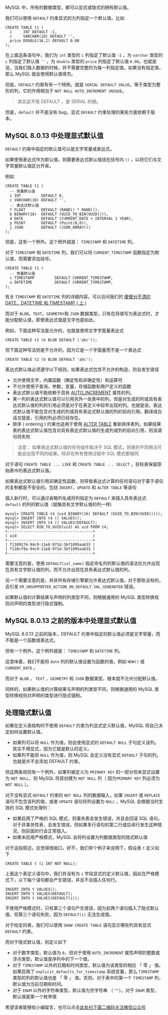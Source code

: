 MySQL 中，所有的数据类型，都可以显式或隐式的拥有默认值。

我们可以使用 `DEFAULT` 约束显式的为列指定一个默认值。比如

```
CREATE TABLE t1 (
  i     INT DEFAULT -1,
  c     VARCHAR(10) DEFAULT '',
  price DOUBLE(16,2) DEFAULT 0.00
);
```

在上面这条语句中，我们为 `int` 类型的 `i` 列指定了默认值 `-1` ，为 `varchar` 类型的 `c` 列指定了默认值 `''` ，为 `double` 类型的 `price` 列指定了默认值 `0.00`。也就是说，当我们插入数据的时候，并不需要完整的为每一列指定值。如果没有指定值，那么 MySQL 就会使用默认值填充。

但是，`DEFAULT` 约束有有一个特例，就是 `SERIAL DEFAULT VALUE`。等于类型为整形的列，它的作用相当于 `NOT NULL AUTO_INCREMENT UNIQUE`。

> 其实这不怪 DEFAULT ，是 SERIAL 的锅。

但是，`default` 并不是没有 bug，显式 `DEFAULT` 约束处理的某些方面依赖于版本。

## MySQL 8.0.13 中处理显式默认值 ##

`DEFAULT` 约束中指定的默认值可以是文字常量或表达式。

如果使用表达式作为默认值，则需要表达式默认值括在括号内 `()` ，以将它们与文字常量默认值区分开来。

例如

```
CREATE TABLE t1 (
  -- 常量默认值
  i INT         DEFAULT 0,
  c VARCHAR(10) DEFAULT '',
  -- 表达式默认值
  f FLOAT       DEFAULT (RAND() * RAND()),
  b BINARY(16)  DEFAULT (UUID_TO_BIN(UUID())),
  d DATE        DEFAULT (CURRENT_DATE + INTERVAL 1 YEAR),
  p POINT       DEFAULT (Point(0,0)),
  j JSON        DEFAULT (JSON_ARRAY())
);
```

但是，这有一个例外。这个例外就是： `TIMESTAMP` 和 `DATETIME` 列。

对于 `TIMESTAMP` 和 `DATETIME` 列，我们可以将 `CURRENT_TIMESTAMP` 函数指定为默认值，而需要添加括号。

```
CREATE TABLE t1 (
  -- 常量默认值
  c TIMESTAMP         DEFAULT CURRENT_TIMESTAMP,
  u DATETIME          DEFAULT CURRENT_TIMESTAMP,
);
```

有关 `TIMESTAMP` 和 `DATETIME` 列的详细内容，可以访问我们的 [傻傻分不清的 DATE、DATETIME 和 TIMESTAMP ( 上 )][DATE_DATETIME _ TIMESTAMP _ _]

而对于 `BLOB`，`TEXT`，`GEOMETRY`和 `JSON` 数据类型，只有在将值写为表达式时，才能分配默认值，即使表达式值是文字也是如此。

例如，下面这种写法是允许的，也就是使用文字字面量表达式

```
CREATE TABLE t2 (b BLOB DEFAULT ('abc'));
```

但下面这种写法则是不允许的，因为它是一个字面量而不是一个表达式

```
CREATE TABLE t2 (b BLOB DEFAULT 'abc');
```

表达式默认值必须遵守以下规则。如果表达式包含不允许的构造，则会发生错误

 *  允许使用文字，内置函数（确定性和非确定性）和运算符
 *  不允许使用子查询，参数，变量，存储函数和用户定义的函数
 *  表达式默认值不能依赖于具有 [AUTO\_INCREMENT][AUTO_INCREMENT] 属性的列。
 *  某一列的表达式默认值可以引用另外一张表中的列，但是对生成的列或具有表达式默认值的列的引用必须是对于在表定义中较早出现的列。也就是说，表达式默认值不能包含对生成的列或具有表达式默认值的列的前向引用。翻译成白话文就是，引用的列必须已经存在。
 *  排序 ( ordering ) 约束也适用于使用 [ALTER TABLE][] 重新排序表列。如果结果表的表达式默认值包含对具有表达式默认值的生成列或列的前向引用，则该语句将失败

> 注意： 如果表达式默认值的任何组件取决于 SQL 模式，则表的不同用法可能会出现不同的结果，除非在所有使用过程中 SQL 模式都相同

对于语句 `CREATE TABLE ... LIKE` 和 `CREATE TABLE ... SELECT` ，目标表保留原始表中的表达式默认值。

如果表达式默认值引用非确定性函数，则导致表达式计算的任何语句对于基于语句的复制都是不安全的。包括 `INSERT`，`UPDATE` 和 `ALTER TABLE` 等语句

插入新行时，可以通过省略列名或将列指定为 `DEFAULT` 来插入具有表达式 `default` 的列的默认值（就像具有文字默认值的列一样)

```
mysql> CREATE TABLE t4 (uid BINARY(16) DEFAULT (UUID_TO_BIN(UUID())));
mysql> INSERT INTO t4 () VALUES();
mysql> INSERT INTO t4 () VALUES(DEFAULT);
mysql> SELECT BIN_TO_UUID(uid) AS uid FROM t4;
+--------------------------------------+
| uid                                  |
+--------------------------------------+
| f1109174-94c9-11e8-971d-3bf1095aa633 |
| f110cf9a-94c9-11e8-971d-3bf1095aa633 |
+--------------------------------------+
```

需要注意的是，使用 `DEFAULT(col_name)` 指定命名列的默认值的语法仅允许出现在具有文字默认值的列，而不允许出现在具有表达式默认值的列。

另一个需要注意的是，并非所有存储引擎都允许表达式默认值。对于那些没有的，会引发 `ER_UNSUPPORTED_ACTION_ON_DEFAULT_VAL_GENERATED` 错误。

如果默认值的计算结果与声明的列类型不同，则根据通用的 MySQL 类型转换规则对声明的类型进行隐式强制。

## MySQL 8.0.13 之前的版本中处理显式默认值 ##

MySQL 8.0.13 之前的版本，DEFAULT 约束中指定的默认值必须是文字常量，而不能是一个函数或表达式。

但有一个例外，这个例外就是： `TIMESTAMP` 和 `DATETIME` 列。

这意味着，我们不能将 `date` 列的默认值设置为函数的值，例如 `NOW()` 或 `CURRENT_DATE` 。

而对于 `BLOB` ， `TEXT` ，`GEOMETRY` 和 `JSON` 数据类型，根本就不允许分配默认值。

同样的，如果默认值的计算结果与声明的列类型不同，则根据通用的 MySQL 类型转换规则对声明的类型进行隐式强制。

## 处理隐式默认值 ##

如果在定义表结构时不使用 `DEFAULT` 约束为列显式定义默认值，MySQL 将自己决定如何设置默认值。

 *  如果列可以将 `NULL` 作为值，则会使用显式的 `DEFAULT NULL` 子句定义该列。其实不用显式，因为它就是默认的定义。
 *  如果列不能将 `NULL` 作为值，则 MySQL 会定义没有显式 `DEFAULT` 子句的列。也就是并不会添加 DEFAULT 约束。

但这两条规则有一个例外，如果列被定义为 `PRIMARY KEY` 的一部分但未显式设置为 `NOT NULL`，则 MySQL 将其创建为 `NOT NULL` 列（ 因为`PRIMARY KEY` 列必须为 `NOT NULL` ）。

对于没有显式 `DEFAULT` 约束的 `NOT NULL` 列的数据输入，如果 `INSERT` 或 `REPLACE` 语句不包含该列的值，或者 `UPDATE` 语句将列设置为 `NULL` ，MySQL 会根据当时生效的 SQL 模式处理列：

 *  如果启用了严格的 SQL 模式，则事务表会发生错误，并且会回滚 SQL 语句。对于非事务性表，会发生错误，但如果多行语句的第二行或后续行发生这种情况，则前面的行会正常插入。
 *  如果未启用严格模式，MySQL 会将列设置为列数据类型的隐式默认值

对于这段叙述，总觉得很拗口，好不，我们举个例子来说明下，假设表 `t` 定义如下

```
CREATE TABLE t (i INT NOT NULL);
```

上面这个表定义语句中，我们并没有为 `i` 字段显式的定义默认值，因此在严格模式下，以下每个语句都会产生错误，并且不会插入任何行。

```
INSERT INTO t VALUES();
INSERT INTO t VALUES(DEFAULT);
INSERT INTO t VALUES(DEFAULT(i));
```

不使用严格模式时，只有第三个语句产生错误，因为前两个语句插入了隐式默认值，但第三个语句失败，因为 `DEFAULT(i)` 无法生成值。

对于给定的表，我们可以使用 `SHOW CREATE TABLE` 语句显示哪些列具有显式 `DEFAULT` 约束。

而对于隐式默认值，则定义如下

 *  对于数字类型，默认值为 `0`，但对于使用 `AUTO_INCREMENT` 属性声明的整数或浮点类型，默认值是序列中的下一个值。
 *  对于 `TIMESTAMP` 以外的日期和时间类型，默认值为该类型的相应 「 零 」 值。如果启用了 `explicit_defaults_for_timestamp` 系统变量，那么 `TIMESTAMP` 类型的列的默认值也是 「 零 」 值。否则，对于表中的第一个 `TIMESTAMP` 列，默认值为当前日期和时间。
 *  对于 `ENUM` 以外的字符串类型，默认值为空字符串 （ `""`）。对于 `ENUM` 类型，默认值是第一个枚举值


[DATE_DATETIME _ TIMESTAMP _ _]: https://tech.souyunku.com/c/penglei/mysqlfav/mysqlfav-basic-datetime-and-timestamp.html
[AUTO_INCREMENT]: https://tech.souyunku.com/c/penglei/innodb/innodb-basic-auto_increment.html
[ALTER TABLE]: https://tech.souyunku.com/l/penglei/mysql/mysql-basic-alter.html


希望读者能够给小编留言，也可以点击[此处扫下面二维码关注微信公众号](https://www.ycbbs.vip/?p=28 "此处扫下面二维码关注微信公众号")